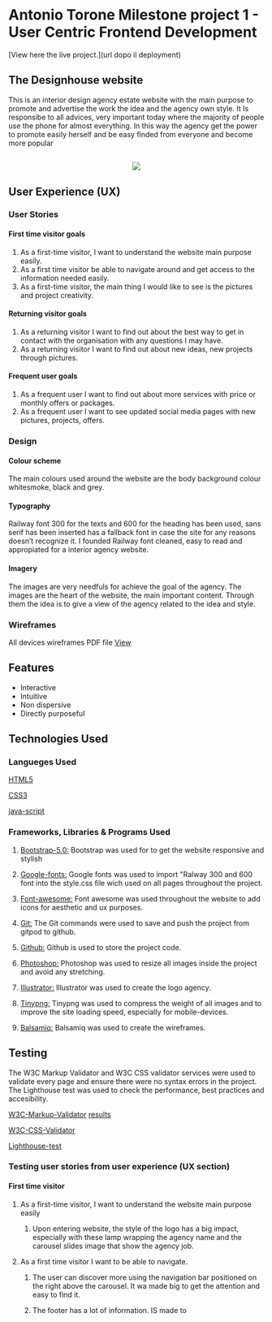 # Antonio Torone Milestone project 1 - User Centric Frontend Development

[View here the live project.](url dopo il deployment)

## The Designhouse website

 This is an interior design agency estate website with the main purpose to promote and advertise the work  the idea and the agency own style. 
 It  Is responsibe to all  advices, very important today where the majority of people use the phone for almost everything. 
 In this way the agency get the power to promote easily herself and be easy finded from everyone and  become more popular 

 <h2 align="center"><img src="url iamresonsive screenshot here from clouditary"></h2>

 ## User Experience (UX)

 ### User Stories 

 #### First time visitor goals

 1. As a first-time visitor, I want to understand the website main purpose easily. 
 2.	As a first time visitor be able to navigate around and get access to the information needed easily.
 3. As a first-time visitor, the main thing I would like to see is the pictures and project creativity.

 #### Returning visitor goals

 1. As a returning visitor I want to find out about the best way to get in contact with the organisation with any questions I may have. 
 2.	As a returning visitor I want to find out about new ideas, new projects through pictures.

 #### Frequent user goals

 1. As a frequent user I want to find out about more services with price or monthly offers or packages. 
 2. As a frequent user I want to see updated social media pages with new pictures, projects, offers.

 ### Design

#### Colour scheme

The main colours used around the website are the body background colour whitesmoke, black and grey.

#### Typography

Railway font 300 for the texts and 600 for the heading has been used, sans serif has been inserted has a fallback font in case the site for any reasons doesn’t recognize it. 
I founded Railway font cleaned, easy to read and appropiated for a interior agency website.

#### Imagery

The images are very needfuls for achieve the goal of the agency.
The images are the heart of the website, the main important content.
Through them the idea is to give a view of the agency related to the idea and style.

### Wireframes 

All devices wireframes PDF file [View](https://github.com/antoniotorone/1st-milestone-project/blob/master/documentation/wireframes/wireframes.pdf.pdf)

## Features

* Interactive
* Intuitive
* Non dispersive
* Directly purposeful

## Technologies Used

### Langueges Used

[HTML5](https://en.wikipedia.org/wiki/HTML5)

[CSS3](https://en.wikipedia.org/wiki/CSS)

[java-script](https://en.wikipedia.org/wiki/JavaScript)

### Frameworks, Libraries & Programs Used

1. [Bootstrap-5.0:](https://getbootstrap.com/docs/5.0/getting-started/introduction/)
   Bootstrap was used for to get the website responsive and stylish  

1. [Google-fonts:](https://fonts.google.com/)
   Google fonts was used to import "Ralway 300 and 600 font into the style.css file wich used on all pages throughout the project.

1. [Font-awesome:](https://fontawesome.com/)
   Font awesome was used throughout the website to add icons for aesthetic and ux purposes.

1. [Git:](https://git-scm.com/)
   The Git commands were used to save and push the project from gitpod to github.

1. [Github:](https://github.com/)
   Github is used to store the project code.

1. [Photoshop:](https://www.adobe.com/uk/products/photoshop.html)
   Photoshop was used to resize all images inside the project and avoid any stretching.

1. [Illustrator:](https://www.adobe.com/uk/products/illustrator.html)
   Illustrator was used to create the logo agency.

1. [Tinypng:](https://tinypng.com/)
   Tinypng was used to compress the weight of all images and to improve the site loading speed, especially for mobile-devices.

1. [Balsamiq:](https://balsamiq.com/)
Balsamiq was used to create the wireframes.

## Testing

The W3C Markup Validator and W3C CSS validator services were used to validate every page and ensure there were no syntax errors in the project. 
The Lighthouse test was used to check the performance, best practices and accesibility.

[W3C-Markup-Validator](https://jigsaw.w3.org/css-validator/#validate_by_input) [results](https://github.com/antoniotorone/1st-milestone-project/tree/master/documentation/validation/validation-test-PDF)

[W3C-CSS-Validator](https://github.com/antoniotorone/1st-milestone-project/tree/master/documentation/validation/validation-test-PDF)

[Lighthouse-test](https://github.com/antoniotorone/1st-milestone-project/tree/master/documentation/validation/validation-test-PDF)

### Testing user stories from user experience (UX section)

#### First time visitor

1. As a first-time visitor, I want to understand the website main purpose easily

   1. Upon entering website, the style of the logo has a big impact, especially with these lamp wrapping the agency name and the carousel slides image that show the agency job.

2. As a first time visitor I want to be able to navigate.

   1. The user can discover more using the navigation bar positioned on the right above the carousel. It wa made big to get the attention and easy to find it.

   2. The footer has a lot of information.
    IS made to 


